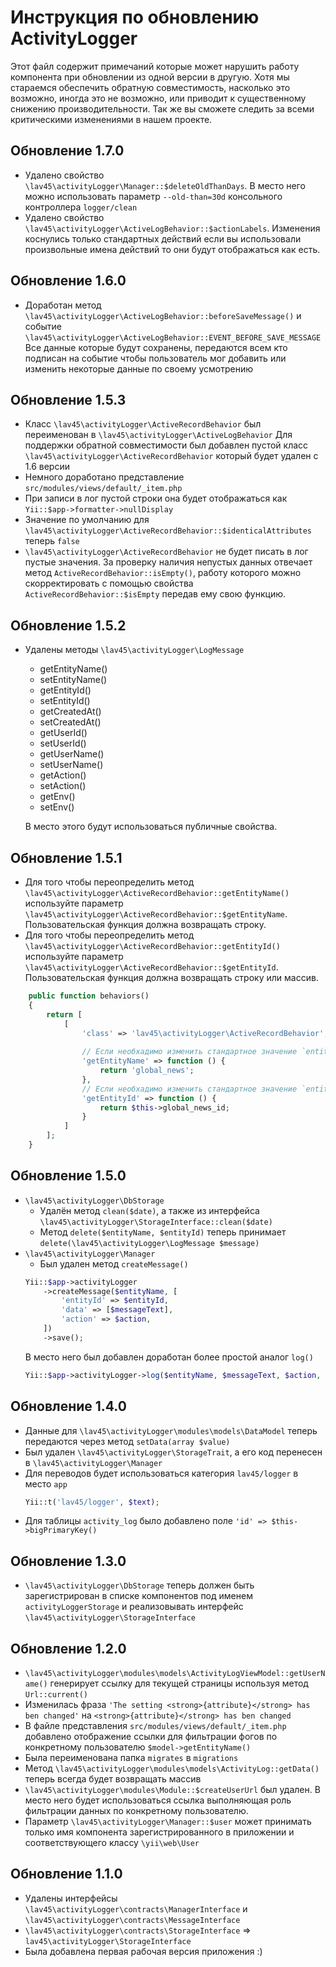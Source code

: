 Инструкция по обновлению ActivityLogger
=======================================

Этот файл содержит примечаний которые может нарушить работу компонента при обновлении из одной версии в другую. Хотя мы стараемся обеспечить обратную совместимость, насколько это возможно, иногда это не возможно, или приводит к существенному снижению производительности. Так же вы сможете следить за всеми критическими изменениями в нашем проекте.


Обновление 1.7.0
------------------
* Удалено свойство `\lav45\activityLogger\Manager::$deleteOldThanDays`. В место него можно использовать параметр `--old-than=30d` консольного контроллера `logger/clean` 
* Удалено свойство `\lav45\activityLogger\ActiveLogBehavior::$actionLabels`. Изменения коснулись только стандартных действий если вы использовали произвольные имена действий то они будут отображаться как есть.

Обновление 1.6.0
------------------
* Доработан метод `\lav45\activityLogger\ActiveLogBehavior::beforeSaveMessage()` и событие `\lav45\activityLogger\ActiveLogBehavior::EVENT_BEFORE_SAVE_MESSAGE`
     Все данные которые будут сохранены, передаются всем кто подписан на событие чтобы пользователь мог добавить или изменить некоторые данные по своему усмотрению


Обновление 1.5.3
------------------
* Класс `\lav45\activityLogger\ActiveRecordBehavior` был переименован в `\lav45\activityLogger\ActiveLogBehavior`
    Для поддержки обратной совместимости был добавлен пустой класс `\lav45\activityLogger\ActiveRecordBehavior` который будет удален с 1.6 версии
* Немного доработано представление `src/modules/views/default/_item.php`
* При записи в лог пустой строки она будет отображаться как `Yii::$app->formatter->nullDisplay`
* Значение по умолчанию для `\lav45\activityLogger\ActiveRecordBehavior::$identicalAttributes` теперь `false`
* `\lav45\activityLogger\ActiveRecordBehavior` не будет писать в лог пустые значения. За проверку наличия непустых данных отвечает метод `ActiveRecordBehavior::isEmpty()`, работу которого можно скорректировать с помощью свойства `ActiveRecordBehavior::$isEmpty` передав ему свою функцию.


Обновление 1.5.2
------------------
* Удалены методы `\lav45\activityLogger\LogMessage`
    * getEntityName()
    * setEntityName()
    * getEntityId()
    * setEntityId()
    * getCreatedAt()
    * setCreatedAt()
    * getUserId()
    * setUserId()
    * getUserName()
    * setUserName()
    * getAction()
    * setAction()
    * getEnv()
    * setEnv()
    
    В место этого будут использоваться публичные свойства.


Обновление 1.5.1
------------------
* Для того чтобы переопределить метод `\lav45\activityLogger\ActiveRecordBehavior::getEntityName()` используйте параметр `\lav45\activityLogger\ActiveRecordBehavior::$getEntityName`. Пользовательская функция должна возвращать строку. 
* Для того чтобы переопределить метод `\lav45\activityLogger\ActiveRecordBehavior::getEntityId()` используйте параметр `\lav45\activityLogger\ActiveRecordBehavior::$getEntityId`. Пользовательская функция должна возвращать строку или массив.

```php
    public function behaviors()
    {
        return [
            [
                'class' => 'lav45\activityLogger\ActiveRecordBehavior',
             
                // Если необхадимо изменить стандартное значение `entityName`
                'getEntityName' => function () {
                    return 'global_news';
                },
                // Если необхадимо изменить стандартное значение `entityId`
                'getEntityId' => function () {
                    return $this->global_news_id;
                }
            ]
        ];
    }
```


Обновление 1.5.0
------------------
* `\lav45\activityLogger\DbStorage`
    * Удалён метод `clean($date)`, а также из интерфейса `\lav45\activityLogger\StorageInterface::clean($date)`
    * Метод `delete($entityName, $entityId)` теперь принимает `delete(\lav45\activityLogger\LogMessage $message)`
* `\lav45\activityLogger\Manager`
    * Был удален метод `createMessage()`
    ```php
    Yii::$app->activityLogger
        ->createMessage($entityName, [
            'entityId' => $entityId,
            'data' => [$messageText],
            'action' => $action,
        ])
        ->save();
    ```
    В место него был добавлен доработан более простой аналог `log()`
    ```php
    Yii::$app->activityLogger->log($entityName, $messageText, $action, $entityId);
    ```


Обновление 1.4.0
------------------
* Данные для `\lav45\activityLogger\modules\models\DataModel` теперь передаются через метод `setData(array $value)`
* Был удален `\lav45\activityLogger\StorageTrait`, а его код перенесен в `\lav45\activityLogger\Manager`
* Для переводов будет использоваться категория `lav45/logger` в место `app`
    ```php
    Yii::t('lav45/logger', $text);
    ```
* Для таблицы `activity_log` было добавлено поле `'id' => $this->bigPrimaryKey()` 


Обновление 1.3.0
------------------
* `\lav45\activityLogger\DbStorage` теперь должен быть зарегистрирован в списке компонентов под именем `activityLoggerStorage` и реализовывать интерфейс `\lav45\activityLogger\StorageInterface`


Обновление 1.2.0
------------------
* `\lav45\activityLogger\modules\models\ActivityLogViewModel::getUserName()` генерирует ссылку для текущей страницы используя метод `Url::current()`
* Изменилась фраза `'The setting <strong>{attribute}</strong> has ben changed'` на `<strong>{attribute}</strong> has ben changed`
* В файле представления `src/modules/views/default/_item.php` добавлено отображение ссылки для фильтрации фогов по конкретному пользователю `$model->getEntityName()`
* Была переименована папка `migrates` в `migrations`
* Метод `\lav45\activityLogger\modules\models\ActivityLog::getData()` теперь всегда будет возвращать массив
* `\lav45\activityLogger\modules\Module::$createUserUrl` был удален. В место него будет использоваться ссылка выполняющая роль фильтрации данных по конкретному пользователю.
* Параметр `\lav45\activityLogger\Manager::$user` может принимать только имя компонента зарегистрированного в приложении и соответствующего классу `\yii\web\User`


Обновление 1.1.0
------------------
* Удалены интерфейсы `\lav45\activityLogger\contracts\ManagerInterface` и `\lav45\activityLogger\contracts\MessageInterface`
* `\lav45\activityLogger\contracts\StorageInterface` => `lav45\activityLogger\StorageInterface`
* Была добавлена первая рабочая версия приложения :)
